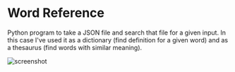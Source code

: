 # Word Reference
Python program to take a JSON file and search that file for a given input.
In this case I've used it as a dictionary (find definition for a given word) and as a thesaurus (find words with similar meaning).

![screenshot](https://user-images.githubusercontent.com/84882216/128586848-8d781149-549f-4398-81b9-76be0fc2475a.jpg)
